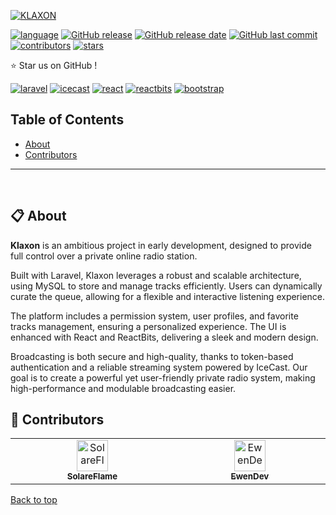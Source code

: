 <a name="top"></a>
[![KLAXON](https://imgur.com/dlEFKDm.png)](https://klaxonradio.fr/)

[![language](https://img.shields.io/github/languages/top/SolareFlame/klaxon)](#)
[![GitHub release](https://img.shields.io/github/v/release/SolareFlame/klaxon)](#)
[![GitHub release date](https://img.shields.io/github/release-date/SolareFlame/klaxon)](#)
[![GitHub last commit](https://img.shields.io/github/last-commit/SolareFlame/klaxon)](#)
[![contributors](https://img.shields.io/github/contributors-anon/SolareFlame/klaxon)](#)
[![stars](https://img.shields.io/github/stars/SolareFlame/klaxon)](#)

⭐ Star us on GitHub ! 

[![laravel](https://img.shields.io/badge/laravel-grey?logo=laravel)](#)
[![icecast](https://img.shields.io/badge/icecast-grey?logo=podcastindex)](#)
[![react](https://img.shields.io/badge/react-grey?logo=react)](#)
[![reactbits](https://img.shields.io/badge/reactbits-grey?logo=react)](#)
[![bootstrap](https://img.shields.io/badge/bootstrap-grey?logo=bootstrap)](#)

## Table of Contents
- [About](#-about)
- [Contributors](#-contributors)

<hr><br>

## 📋 About

**Klaxon** is an ambitious project in early development, designed to provide full control over a private online radio station.

Built with Laravel, Klaxon leverages a robust and scalable architecture, using MySQL to store and manage tracks efficiently. Users can dynamically curate the queue, allowing for a flexible and interactive listening experience.

The platform includes a permission system, user profiles, and favorite tracks management, ensuring a personalized experience. The UI is enhanced with React and ReactBits, delivering a sleek and modern design.

Broadcasting is both secure and high-quality, thanks to token-based authentication and a reliable streaming system powered by IceCast. Our goal is to create a powerful yet user-friendly private radio system, making high-performance and modulable broadcasting easier.

## 👀 Contributors

<table>
  <tbody>
    <tr>
      <td align="center" valign="top" width="14.28%"><a href="https://github.com/SolareFlame">
        <img src="https://images.weserv.nl/?url=https://avatars.githubusercontent.com/u/88492960?v=4&w=50&h=50&mask=circle" width="50px;" alt="SolareFlame"/><br/>
        <sub><b>SolareFlame</b></sub></a>
      </td>
      <td align="center" valign="top" width="14.28%"><a href="https://github.com/EwenDev">
        <img src="https://images.weserv.nl/?url=https://avatars.githubusercontent.com/u/120217770?v=4&w=50&h=50&mask=circle" width="50px;" alt="EwenDev"/><br/>
        <sub><b>EwenDev</b></sub></a>
      </td>
    </tr>
  </tbody>
</table>

[Back to top](#top)

